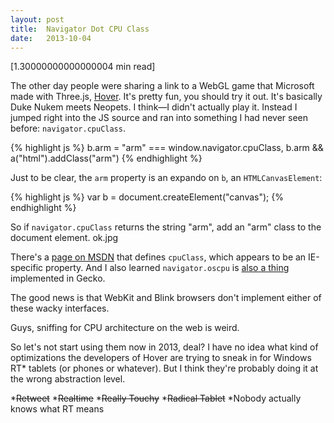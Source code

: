 ```yaml
---
layout: post
title:  Navigator Dot CPU Class
date:   2013-10-04
---
```


[1.30000000000000004 min read]

<!-- Totally not just written by hand for a joke -->

The other day people were sharing a link to a WebGL game that Microsoft made with Three.js, [Hover][hover]. It's pretty fun, you should try it out. It's basically Duke Nukem meets Neopets. I think&mdash;I didn't actually play it. Instead I jumped right into the JS source and ran into something I had never seen before: `navigator.cpuClass`.

{% highlight js %}
b.arm = "arm" === window.navigator.cpuClass, b.arm
  && a("html").addClass("arm")
{% endhighlight %}

Just to be clear, the `arm` property is an expando on `b`, an `HTMLCanvasElement`:

{% highlight js %}
var b = document.createElement("canvas");
{% endhighlight %}

So if `navigator.cpuClass` returns the string "arm", add an "arm" class to the document element. ok.jpg

There's a [page on MSDN][msdn] that defines `cpuClass`, which appears to be an IE-specific property. And I also learned `navigator.oscpu` is [also a thing][oscpu] implemented in Gecko.

The good news is that WebKit and Blink browsers don't implement either of these wacky interfaces.

Guys, sniffing for CPU architecture on the web is weird.

 So let's not start using them now in 2013, deal? I have no idea what kind of optimizations the developers of Hover are trying to sneak in for Windows RT* tablets (or phones or whatever). But I think they're probably doing it at the wrong abstraction level.

\*<s>Retweet</s>
\*<s>Realtime</s>
\*<s>Really Touchy</s>
\*<s>Radical Tablet</s>
\*Nobody actually knows what RT means


[hover]: http://hover.ie/
[msdn]: http://msdn.microsoft.com/en-us/library/ie/ms533697%28v=vs.85%29.aspx
[oscpu]: https://developer.mozilla.org/en-US/docs/Web/API/Navigator.oscpu